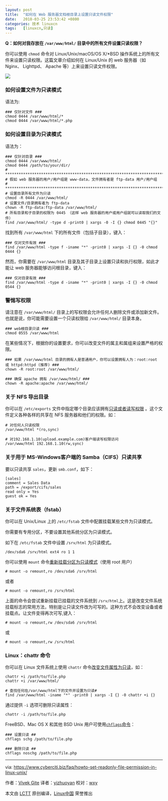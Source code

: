 ```yaml
---
layout: post
title:	"如何在 Web 服务器文档根目录上设置只读文件权限"
date:	2018-03-25 23:53:42 +0800 
categories:	技术 linuxcn 
tags:	[linuxcn,只读]
---
```



**Q：如何对我存放在 `/var/www/html/` 目录中的所有文件设置只读权限？**


你可以使用 `chmod` 命令对 Linux/Unix/macOS/OS X/\*BSD 操作系统上的所有文件来设置只读权限。这篇文章介绍如何在 Linux/Unix 的 web 服务器（如 Nginx、 Lighttpd、 Apache 等）上来设置只读文件权限。


![](/Asserts/Images//attachment/album/201803/25/235337kzvy1x5uh65mokes.jpg)


### 如何设置文件为只读模式


语法为:



```
### 仅针对文件 ###
chmod 0444 /var/www/html/*
chmod 0444 /var/www/html/*.php

```

### 如何设置目录为只读模式


语法为：



```
### 仅针对目录 ###
chmod 0444 /var/www/html/
chmod 0444 /path/to/your/dir/
# ***************************************************************************
# 假如 web 服务器的用户/用户组是 www-data，文件拥有者是 ftp-data 用户/用户组
# ***************************************************************************
# 设置目录所有文件为只读
chmod -R 0444 /var/www/html/
# 设置文件/目录拥有者为 ftp-data
chown -R ftp-data:ftp-data /var/www/html/
# 所有目录和子目录的权限为 0445 （这样 web 服务器的用户或用户组就可以读取我们的文件）
find /var/www/html/ -type d -print0 | xargs -0 -I {} chmod 0445 "{}"

```

找到所有 `/var/www/html` 下的所有文件（包括子目录），键入：



```
### 仅对文件有效 ###
find /var/www/html -type f -iname "*" -print0 | xargs -I {} -0 chmod 0444 {}

```

然而，你需要在 `/var/www/html` 目录及其子目录上设置只读和执行权限，如此才能让 web 服务器能够访问根目录，键入：



```
### 仅对目录有效 ###
find /var/www/html -type d -iname "*" -print0 | xargs -I {} -0 chmod 0544 {}

```

### 警惕写权限


请注意在 `/var/www/html/` 目录上的写权限会允许任何人删除文件或添加新文件。也就是说，你可能需要设置一个只读权限给 `/var/www/html/` 目录本身。



```
### web根目录只读 ###
chmod 0555 /var/www/html

```

在某些情况下，根据你的设置要求，你可以改变文件的属主和属组来设置严格的权限。



```
### 如果 /var/www/html 目录的拥有人是普通用户，你可以设置拥有人为：root:root 或 httpd:httpd (推荐) ###
chown -R root:root /var/www/html/

### 确保 apache 拥有 /var/www/html/ ###
chown -R apache:apache /var/www/html/

```

### 关于 NFS 导出目录


你可以在 `/etc/exports` 文件中指定哪个目录应该拥有[只读或者读写权限](https://www.cyberciti.biz//www.cyberciti.biz/faq/centos-fedora-rhel-nfs-v4-configuration/) 。这个文件定义各种各样的共享在 NFS 服务器和他们的权限。如：



```
# 对任何人只读权限
/var/www/html *(ro,sync) 

# 对192.168.1.10(upload.example.com)客户端读写权限访问
/var/www/html 192.168.1.10(rw,sync)

```

### 关于用于 MS-Windows客户端的 Samba（CIFS）只读共享


要以只读共享 `sales`，更新 `smb.conf`，如下：



```
[sales]
comment = Sales Data
path = /export/cifs/sales
read only = Yes
guest ok = Yes

```

### 关于文件系统表（fstab）


你可以在 Unix/Linux 上的 `/etc/fstab` 文件中配置挂载某些文件为只读模式。


你需要有专用分区，不要设置其他系统分区为只读模式。


如下在 `/etc/fstab` 文件中设置 `/srv/html` 为只读模式。



```
/dev/sda6 /srv/html ext4 ro 1 1

```

你可以使用 `mount` 命令[重新挂载分区为只读模式](https://www.cyberciti.biz/faq/howto-freebsd-remount-partition/)（使用 root 用户）



```
# mount -o remount,ro /dev/sda6 /srv/html

```

或者



```
# mount -o remount,ro /srv/html

```

上面的命令会尝试重新挂载已挂载的文件系统到 `/srv/html`上。这是改变文件系统挂载标志的常用方法，特别是让只读文件改为可写的。这种方式不会改变设备或者挂载点。让文件变得再次可写,键入：



```
# mount -o remount,rw /dev/sda6 /srv/html

```

或



```
# mount -o remount,rw /srv/html

```

### Linux：chattr 命令


你可以在 Linux 文件系统上使用 `chattr` 命令[改变文件属性为只读](https://www.cyberciti.biz/tips/linux-password-trick.html)，如：



```
chattr +i /path/to/file.php
chattr +i /var/www/html/

# 查找任何在/var/www/html下的文件并设置为只读#
find /var/www/html -iname "*" -print0 | xargs -I {} -0 chattr +i {}

```

通过提供 `-i` 选项可删除只读属性：



```
chattr -i /path/to/file.php

```

FreeBSD、Mac OS X 和其他 BSD Unix 用户可使用[`chflags`命令](https://www.cyberciti.biz/tips/howto-write-protect-file-with-immutable-bit.html)：



```
### 设置只读 ##
chflags schg /path/to/file.php

### 删除只读 ##
chflags noschg /path/to/file.php

```



---


via: <https://www.cyberciti.biz/faq/howto-set-readonly-file-permission-in-linux-unix/>


作者：[Vivek Gite](https://www.cyberciti.biz) 译者：[yizhuoyan](https://github.com/yizhuoyan) 校对：[wxy](https://github.com/wxy)


本文由 [LCTT](https://github.com/LCTT/TranslateProject) 原创编译，[Linux中国](https://linux.cn/) 荣誉推出
